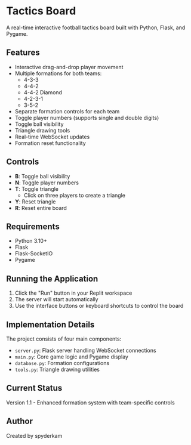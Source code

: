 
# Tactics Board

A real-time interactive football tactics board built with Python, Flask, and Pygame.

## Features

- Interactive drag-and-drop player movement
- Multiple formations for both teams:
  - 4-3-3
  - 4-4-2
  - 4-4-2 Diamond
  - 4-2-3-1
  - 3-5-2
- Separate formation controls for each team
- Toggle player numbers (supports single and double digits)
- Toggle ball visibility
- Triangle drawing tools
- Real-time WebSocket updates
- Formation reset functionality

## Controls

- **B**: Toggle ball visibility
- **N**: Toggle player numbers
- **T**: Toggle triangle
  - Click on three players to create a triangle
- **Y**: Reset triangle
- **R**: Reset entire board

## Requirements

- Python 3.10+
- Flask
- Flask-SocketIO
- Pygame

## Running the Application

1. Click the "Run" button in your Replit workspace
2. The server will start automatically
3. Use the interface buttons or keyboard shortcuts to control the board

## Implementation Details

The project consists of four main components:

- `server.py`: Flask server handling WebSocket connections
- `main.py`: Core game logic and Pygame display
- `database.py`: Formation configurations
- `tools.py`: Triangle drawing utilities

## Current Status

Version 1.1 - Enhanced formation system with team-specific controls

## Author

Created by spyderkam

